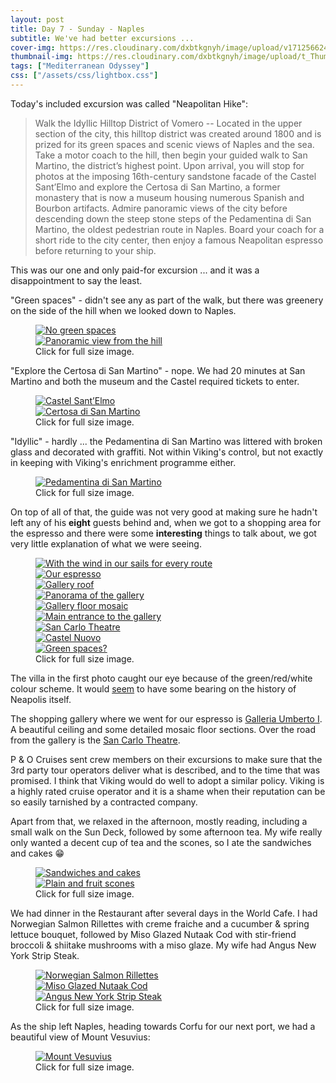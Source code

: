 ```yaml
---
layout: post
title: Day 7 - Sunday - Naples
subtitle: We've had better excursions ...
cover-img: https://res.cloudinary.com/dxbtkgnyh/image/upload/v1712566244/2024-viking-mediterranean-odyssey/rome-to-naples_bs7nmi.png
thumbnail-img: https://res.cloudinary.com/dxbtkgnyh/image/upload/t_Thumbnail/v1712566244/2024-viking-mediterranean-odyssey/rome-to-naples_bs7nmi.png
tags: ["Mediterranean Odyssey"]
css: ["/assets/css/lightbox.css"]
---
```


Today's included excursion was called "Neapolitan Hike":

> Walk the Idyllic Hilltop District of Vomero -- Located in the upper section of the city, this hilltop district was created around 1800 and is prized for its green spaces and scenic views of Naples and the sea. Take a motor coach to the hill, then begin your guided walk to San Martino, the district’s highest point. Upon arrival, you will stop for photos at the imposing 16th-century sandstone facade of the Castel Sant’Elmo and explore the Certosa di San Martino, a former monastery that is now a museum housing numerous Spanish and Bourbon artifacts. Admire panoramic views of the city before descending down the steep stone steps of the Pedamentina di San Martino, the oldest pedestrian route in Naples. Board your coach for a short ride to the city center, then enjoy a famous Neapolitan espresso before returning to your ship.

This was our one and only paid-for excursion ... and it was a disappointment to say the least.

"Green spaces" - didn't see any as part of the walk, but there was greenery on the side of the hill when we looked down to Naples.

<figure>
    <div class="d-flex flex-row flex-wrap" style="gap: 5px">
        <div class="p-2">
            <a href="https://res.cloudinary.com/dxbtkgnyh/image/upload/v1712582653/2024-viking-mediterranean-odyssey/C0042_1_fftrcd.jpg"
                data-lightbox="green-spaces" data-title="No green spaces">
                <img src="https://res.cloudinary.com/dxbtkgnyh/image/upload/t_Thumbnail/v1712582653/2024-viking-mediterranean-odyssey/C0042_1_fftrcd.jpg"
                    alt="No green spaces">
            </a>
        </div>
        <div class="p-2">
            <a href="https://res.cloudinary.com/dxbtkgnyh/image/upload/v1712567275/2024-viking-mediterranean-odyssey/PXL_20240407_084311329.PANO_olsv06.jpg"
                data-lightbox="green-spaces" data-title="Panoramic view from the hill">
                <img src="https://res.cloudinary.com/dxbtkgnyh/image/upload/t_Thumbnail/v1712567275/2024-viking-mediterranean-odyssey/PXL_20240407_084311329.PANO_olsv06.jpg"
                    alt="Panoramic view from the hill">
            </a>
        </div>
    </div>
    <figcaption>Click for full size image.</figcaption>
</figure>

"Explore the Certosa di San Martino" - nope. We had 20 minutes at San Martino and both the museum and the Castel required tickets to enter.

<figure>
    <div class="d-flex flex-row flex-wrap" style="gap: 5px">
        <div class="p-2">
            <a href="https://res.cloudinary.com/dxbtkgnyh/image/upload/v1712571192/2024-viking-mediterranean-odyssey/PXL_20240407_084518124.MP_og8yn7.jpg"
                data-lightbox="explore" data-title="Castel Sant’Elmo">
                <img src="https://res.cloudinary.com/dxbtkgnyh/image/upload/t_Thumbnail/v1712571192/2024-viking-mediterranean-odyssey/PXL_20240407_084518124.MP_og8yn7.jpg"
                    alt="Castel Sant’Elmo">
            </a>
        </div>
        <div class="p-2">
            <a href="https://res.cloudinary.com/dxbtkgnyh/image/upload/v1712567322/2024-viking-mediterranean-odyssey/PXL_20240407_090147367_ripswi.jpg"
                data-lightbox="explore" data-title="Certosa di San Martino">
                <img src="https://res.cloudinary.com/dxbtkgnyh/image/upload/t_Thumbnail/v1712567322/2024-viking-mediterranean-odyssey/PXL_20240407_090147367_ripswi.jpg"
                    alt="Certosa di San Martino">
            </a>
        </div>
    </div>
    <figcaption>Click for full size image.</figcaption>
</figure>

"Idyllic" - hardly ... the Pedamentina di San Martino was littered with broken glass and decorated with graffiti. Not within Viking's control, but not exactly in keeping with Viking's enrichment programme either.

<figure>
    <div class="d-flex flex-row flex-wrap" style="gap: 5px">
        <div class="p-2">
            <a href="https://res.cloudinary.com/dxbtkgnyh/image/upload/v1712583573/2024-viking-mediterranean-odyssey/C0048_1_tnoosg.jpg"
                data-lightbox="explore" data-title="Pedamentina di San Martino">
                <img src="https://res.cloudinary.com/dxbtkgnyh/image/upload/t_Thumbnail/v1712583573/2024-viking-mediterranean-odyssey/C0048_1_tnoosg.jpg"
                    alt="Pedamentina di San Martino">
            </a>
        </div>
    </div>
    <figcaption>Click for full size image.</figcaption>
</figure>

On top of all of that, the guide was not very good at making sure he hadn't left any of his **eight** guests behind and, when we got to a shopping area for the espresso and there were some **interesting** things to talk about, we got very little explanation of what we were seeing.

<figure>
    <div class="d-flex flex-row flex-wrap" style="gap: 5px">
        <div class="p-2">
            <a href="https://res.cloudinary.com/dxbtkgnyh/image/upload/v1712567294/2024-viking-mediterranean-odyssey/PXL_20240407_085434692_hfa5ch.jpg"
                data-lightbox="interesting" data-title="With the wind in our sails for every route">
                <img src="https://res.cloudinary.com/dxbtkgnyh/image/upload/t_Thumbnail/v1712567294/2024-viking-mediterranean-odyssey/PXL_20240407_085434692_hfa5ch.jpg"
                    alt="With the wind in our sails for every route">
            </a>
        </div>
        <div class="p-2">
            <a href="https://res.cloudinary.com/dxbtkgnyh/image/upload/v1712567302/2024-viking-mediterranean-odyssey/PXL_20240407_095818086.PORTRAIT_zx4hbp.jpg"
                data-lightbox="interesting" data-title="Our espresso">
                <img src="https://res.cloudinary.com/dxbtkgnyh/image/upload/t_Thumbnail/v1712567302/2024-viking-mediterranean-odyssey/PXL_20240407_095818086.PORTRAIT_zx4hbp.jpg"
                    alt="Our espresso">
            </a>
        </div>
        <div class="p-2">
            <a href="https://res.cloudinary.com/dxbtkgnyh/image/upload/v1712567377/2024-viking-mediterranean-odyssey/PXL_20240407_100646467_zbqmzx.jpg"
                data-lightbox="interesting" data-title="Gallery roof">
                <img src="https://res.cloudinary.com/dxbtkgnyh/image/upload/t_Thumbnail/v1712567377/2024-viking-mediterranean-odyssey/PXL_20240407_100646467_zbqmzx.jpg"
                    alt="Gallery roof">
            </a>
        </div>
        <div class="p-2">
            <a href="https://res.cloudinary.com/dxbtkgnyh/image/upload/v1712567412/2024-viking-mediterranean-odyssey/PXL_20240407_100735268.PANO_jzut7x.jpg"
                data-lightbox="interesting" data-title="Panorama of the gallery">
                <img src="https://res.cloudinary.com/dxbtkgnyh/image/upload/t_Thumbnail/v1712567412/2024-viking-mediterranean-odyssey/PXL_20240407_100735268.PANO_jzut7x.jpg"
                    alt="Panorama of the gallery">
            </a>
        </div>
        <div class="p-2">
            <a href="https://res.cloudinary.com/dxbtkgnyh/image/upload/v1712567383/2024-viking-mediterranean-odyssey/PXL_20240407_100827127_g6l2rj.jpg"
                data-lightbox="interesting" data-title="Gallery floor mosaic">
                <img src="https://res.cloudinary.com/dxbtkgnyh/image/upload/t_Thumbnail/v1712567383/2024-viking-mediterranean-odyssey/PXL_20240407_100827127_g6l2rj.jpg"
                    alt="Gallery floor mosaic">
            </a>
        </div>
        <div class="p-2">
            <a href="https://res.cloudinary.com/dxbtkgnyh/image/upload/v1712571208/2024-viking-mediterranean-odyssey/PXL_20240407_101122061.MP_naylbd.jpg"
                data-lightbox="interesting" data-title="Main entrance to the gallery">
                <img src="https://res.cloudinary.com/dxbtkgnyh/image/upload/t_Thumbnail/v1712571208/2024-viking-mediterranean-odyssey/PXL_20240407_101122061.MP_naylbd.jpg"
                    alt="Main entrance to the gallery">
            </a>
        </div>
        <div class="p-2">
            <a href="https://res.cloudinary.com/dxbtkgnyh/image/upload/v1712567320/2024-viking-mediterranean-odyssey/PXL_20240407_101005464_fpl78q.jpg"
                data-lightbox="interesting" data-title="">
                <img src="https://res.cloudinary.com/dxbtkgnyh/image/upload/t_Thumbnail/v1712567320/2024-viking-mediterranean-odyssey/PXL_20240407_101005464_fpl78q.jpg"
                    alt="San Carlo Theatre">
            </a>
        </div>
        <div class="p-2">
            <a href="https://res.cloudinary.com/dxbtkgnyh/image/upload/v1712571163/2024-viking-mediterranean-odyssey/PXL_20240407_101345613.MP_swx9ge.jpg"
                data-lightbox="interesting" data-title="Castel Nuovo">
                <img src="https://res.cloudinary.com/dxbtkgnyh/image/upload/t_Thumbnail/v1712571163/2024-viking-mediterranean-odyssey/PXL_20240407_101345613.MP_swx9ge.jpg"
                    alt="Castel Nuovo">
            </a>
        </div>
        <div class="p-2">
            <a href="https://res.cloudinary.com/dxbtkgnyh/image/upload/v1712567274/2024-viking-mediterranean-odyssey/PXL_20240407_102507394_pf31rg.jpg"
                data-lightbox="interesting" data-title="Green spaces?">
                <img src="https://res.cloudinary.com/dxbtkgnyh/image/upload/t_Thumbnail/v1712567274/2024-viking-mediterranean-odyssey/PXL_20240407_102507394_pf31rg.jpg"
                    alt="Green spaces?">
            </a>
        </div>
    </div>
    <figcaption>Click for full size image.</figcaption>
</figure>

The villa in the first photo caught our eye because of the green/red/white colour scheme. It would [seem](http://www.elvirolangella.com/extra/renato-palmieri/introduzione.html) to have some bearing on the history of Neapolis itself.

The shopping gallery where we went for our espresso is [Galleria Umberto I](https://en.wikipedia.org/wiki/Galleria_Umberto_I). A beautiful ceiling and some detailed mosaic floor sections. Over the road from the gallery is the [San Carlo Theatre](https://en.wikipedia.org/wiki/Teatro_di_San_Carlo).

P & O Cruises sent crew members on their excursions to make sure that the 3rd party tour operators deliver what is described, and to the time that was promised. I think that Viking would do well to adopt a similar policy. Viking is a highly rated cruise operator and it is a shame when their reputation can be so easily tarnished by a contracted company.

Apart from that, we relaxed in the afternoon, mostly reading, including a small walk on the Sun Deck, followed by some afternoon tea. My wife really only wanted a decent cup of tea and the scones, so I ate the sandwiches and cakes 😁

<figure>
    <div class="d-flex flex-row flex-wrap" style="gap: 5px">
        <div class="p-2">
            <a href="https://res.cloudinary.com/dxbtkgnyh/image/upload/v1712567264/2024-viking-mediterranean-odyssey/PXL_20240407_140929680.PORTRAIT.ORIGINAL_qz7yi8.jpg"
                data-lightbox="afternoon-tea" data-title="Sandwiches and cakes">
                <img src="https://res.cloudinary.com/dxbtkgnyh/image/upload/t_Thumbnail/v1712567264/2024-viking-mediterranean-odyssey/PXL_20240407_140929680.PORTRAIT.ORIGINAL_qz7yi8.jpg"
                    alt="Sandwiches and cakes">
            </a>
        </div>
        <div class="p-2">
            <a href="https://res.cloudinary.com/dxbtkgnyh/image/upload/v1712567287/2024-viking-mediterranean-odyssey/PXL_20240407_140935811.PORTRAIT_adejoe.jpg"
                data-lightbox="afternoon-tea" data-title="Plain and fruit scones">
                <img src="https://res.cloudinary.com/dxbtkgnyh/image/upload/t_Thumbnail/v1712567287/2024-viking-mediterranean-odyssey/PXL_20240407_140935811.PORTRAIT_adejoe.jpg"
                    alt="Plain and fruit scones">
            </a>
        </div>
    </div>
    <figcaption>Click for full size image.</figcaption>
</figure>

We had dinner in the Restaurant after several days in the World Cafe. I had Norwegian Salmon Rillettes with creme fraiche and a cucumber & spring lettuce bouquet, followed by Miso Glazed Nutaak Cod with stir-friend broccoli & shiitake mushrooms with a miso glaze. My wife had Angus New York Strip Steak.


<figure>
    <div class="d-flex flex-row flex-wrap" style="gap: 5px">
        <div class="p-2">
            <a href="https://res.cloudinary.com/dxbtkgnyh/image/upload/v1712586625/2024-viking-mediterranean-odyssey/PXL_20240407_173157574.PORTRAIT.ORIGINAL_hdwzaf.jpg"
                data-lightbox="dinner" data-title="Norwegian Salmon Rillettes">
                <img src="https://res.cloudinary.com/dxbtkgnyh/image/upload/t_Thumbnail/v1712586625/2024-viking-mediterranean-odyssey/PXL_20240407_173157574.PORTRAIT.ORIGINAL_hdwzaf.jpg"
                    alt="Norwegian Salmon Rillettes">
            </a>
        </div>
        <div class="p-2">
            <a href="https://res.cloudinary.com/dxbtkgnyh/image/upload/v1712586662/2024-viking-mediterranean-odyssey/PXL_20240407_174042134.PORTRAIT.ORIGINAL_e8okrx.jpg"
                data-lightbox="dinner" data-title="Miso Glazed Nutaak Cod">
                <img src="https://res.cloudinary.com/dxbtkgnyh/image/upload/t_Thumbnail/v1712586662/2024-viking-mediterranean-odyssey/PXL_20240407_174042134.PORTRAIT.ORIGINAL_e8okrx.jpg"
                    alt="Miso Glazed Nutaak Cod">
            </a>
        </div>
        <div class="p-2">
            <a href="https://res.cloudinary.com/dxbtkgnyh/image/upload/v1712587040/2024-viking-mediterranean-odyssey/PXL_20240407_174035441.PORTRAIT_khqxyw.jpg"
                data-lightbox="dinner" data-title="Angus New York Strip Steak">
                <img src="https://res.cloudinary.com/dxbtkgnyh/image/upload/t_Thumbnail/v1712587040/2024-viking-mediterranean-odyssey/PXL_20240407_174035441.PORTRAIT_khqxyw.jpg"
                    alt="Angus New York Strip Steak">
            </a>
        </div>
    </div>
    <figcaption>Click for full size image.</figcaption>
</figure>

As the ship left Naples, heading towards Corfu for our next port, we had a beautiful view of Mount Vesuvius:

<figure>
    <div class="d-flex flex-row flex-wrap" style="gap: 5px">
        <div class="p-2">
            <a href="https://res.cloudinary.com/dxbtkgnyh/image/upload/v1712587068/2024-viking-mediterranean-odyssey/PXL_20240407_155013644.MP_vfeaol.jpg"
                data-lightbox="volcano" data-title="Mount Vesuvius">
                <img src="https://res.cloudinary.com/dxbtkgnyh/image/upload/t_Thumbnail/v1712587068/2024-viking-mediterranean-odyssey/PXL_20240407_155013644.MP_vfeaol.jpg"
                    alt="Mount Vesuvius">
            </a>
        </div>
    </div>
    <figcaption>Click for full size image.</figcaption>
</figure>

<script src="/assets/js/lightbox-plus-jquery.js"></script>
